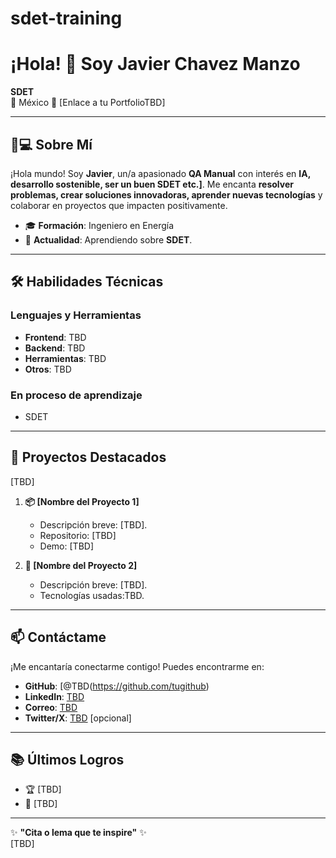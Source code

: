 # sdet-training
# ¡Hola! 👋 Soy Javier Chavez Manzo

**SDET**  
📍 México
🔗 [Enlace a tu PortfolioTBD]  

---

## 👨💻 Sobre Mí
¡Hola mundo! Soy **Javier**, un/a apasionado **QA Manual** con interés en **IA, desarrollo sostenible, ser un buen SDET etc.]**. Me encanta **resolver problemas, crear soluciones innovadoras, aprender nuevas tecnologías** y colaborar en proyectos que impacten positivamente.

- 🎓 **Formación**: Ingeniero en Energía
- 🌱 **Actualidad**: Aprendiendo sobre **SDET**.  

---

## 🛠 Habilidades Técnicas
### Lenguajes y Herramientas
- **Frontend**: TBD  
- **Backend**: TBD
- **Herramientas**: TBD  
- **Otros**: TBD

### En proceso de aprendizaje
- SDET

---

## 🌟 Proyectos Destacados
[TBD]
1. **📦 [Nombre del Proyecto 1]**  
   - Descripción breve: [TBD].  
   - Repositorio: [TBD]  
   - Demo: [TBD]  

2. **🚀 [Nombre del Proyecto 2]**  
   - Descripción breve: [TBD].  
   - Tecnologías usadas:TBD.  

---

## 📫 Contáctame
¡Me encantaría conectarme contigo! Puedes encontrarme en:
- **GitHub**: [@TBD(https://github.com/tugithub)  
- **LinkedIn**: [TBD](https://linkedin.com/in/tuperfil)  
- **Correo**: [TBD](mailto:tuemail@dominio.com)  
- **Twitter/X**: [TBD](https://twitter.com/tucuenta) [opcional]  

---

## 📚 Últimos Logros
- 🏆 [TBD]  
- 📜 [TBD]  

---

✨ **"Cita o lema que te inspire"** ✨  
[TBD]
